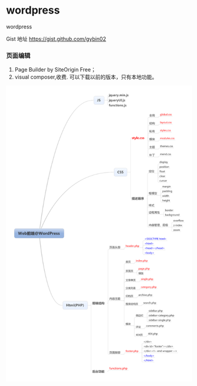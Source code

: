 # wordpress
wordpress

Gist 地址 
https://gist.github.com/gybin02

### 页面编辑
1. Page Builder by SiteOrigin Free；
2. visual composer,收费. 可以下载以前的版本，只有本地功能。

![wiki](https://github.com/gybin02/wordpress/blob/master/d7493ab7aa3d536e1781fe43b576b1f7_r.jpg)

